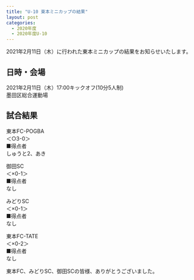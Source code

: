 ```yaml
---
title: "U-10 東本ミニカップの結果"
layout: post
categories:
  - 2020年度
  - 2020年度U-10
---
```


2021年2月11日（木）に行われた東本ミニカップの結果をお知らせいたします。

## 日時・会場

2021年2月11日（木）17:00キックオフ(10分5人制)<br>
墨田区総合運動場

## 試合結果

東本FC-POGBA<br>
＜○3-0＞<br>
■得点者<br>
しゅうと2、あき

御田SC<br>
＜×0-1＞<br>
■得点者<br>
なし

みどりSC<br>
＜×0-1＞<br>
■得点者<br>
なし

東本FC-TATE<br>
＜×0-2＞<br>
■得点者<br>
なし

東本FC、みどりSC、御田SCの皆様、ありがとうございました。
